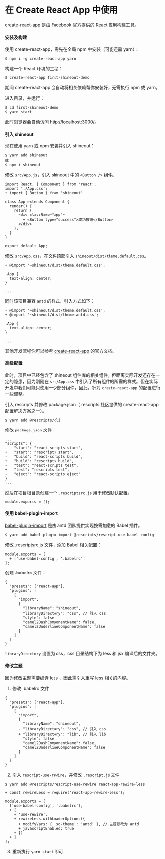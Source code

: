 # 在 Create React App 中使用

create-react-app 是由 Facebook 官方提供的 React 应用构建工具。

#### 安装及构建

使用 create-react-app，需先在全局 npm 中安装（可能还需 yarn）：

```
$ npm i -g create-react-app yarn
```

构建一个 React 环境的工程：

```
$ create-react-app first-shineout-demo
```

期间 create-react-app 会自动将相关依赖帮你安装好，无需执行 npm 或 yarn。

进入目录，并运行：
```
$ cd first-shineout-demo
$ yarn start
```

此时浏览器会自动访问 http://localhost:3000/。


#### 引入 shineout

现在使用 yarn 或 npm 安装并引入 shineout：

```
$ yarn add shineout
或
$ npm i shineout
```

修改 `src/App.js`，引入 shineout 中的 `<Button />` 组件。

```
import React, { Component } from 'react';
import './App.css';
+ import { Button } from 'shineout'

class App extends Component {
  render() {
    return (
      <div className="App">
        + <Button type="success">成功按钮</Button>
      </div>
    );
  }
}

export default App;
```

修改 `src/App.css`，在文件顶部引入 `shineout/dist/theme.default.css`。

```
+ @import '~shineout/dist/theme.default.css';

.App {
  text-align: center;
}

...
```

同时该项目兼容 `antd` 的样式，引入方式如下：

```
- @import '~shineout/dist/theme.default.css';
+ @import '~shineout/dist/theme.antd.css';

.App {
  text-align: center;
}

...
```

其他开发流程你可以参考 [create-react-app](https://facebook.github.io/create-react-app/) 的官方文档。

#### 高级配置

此时，项目中已经包含了 shineout 组件库的相关组件，但距离实际开发还存在一定的隐患，因为刚刚在 `src/App.css` 中引入了所有组件的所需的样式。但在实际开发中我们可能只使用一少部分组件，因此，针对 `create-react-app` 的配置进行一些调整。

引入 rescripts 并修改 package.json（ rescripts 社区提供的 create-react-app 配置解决方案之一）。

```
$ yarn add @rescripts/cli
```

修改 `package.json` 文件：

```
...
"scripts": {
-   "start": "react-scripts start",
+   "start": "rescripts start",
-   "build": "react-scripts build",
+   "build": "rescripts build",
-   "test": "react-scripts test",
+   "test": "rescripts test",
-   "eject": "react-scripts eject"
}
...
```

然后在项目根目录创建一个 `.rescriptsrc.js` 用于修改默认配置。

```
module.exports = [];
```

#### 使用 babel-plugin-import

[babel-plugin-import](https://github.com/ant-design/babel-plugin-import) 是由 antd 团队提供实现按需加载的 Babel 插件。

```
$ yarn add babel-plugin-import @rescripts/rescript-use-babel-config
```

修改 .rescriptsrc.js 文件，添加 Babel 相关配置：

```
module.exports = [
  + ['use-babel-config', '.babelrc']
];
```

创建 .babelrc 文件：

```
{
  "presets": ["react-app"],
  "plugins": [
    [
      "import", 
      { 
        "libraryName": "shineout", 
        "libraryDirectory": "css", // 引入 css 
        "style": false,
        "camel2DashComponentName": false,
        "camel2UnderlineComponentName": false
      }
    ]
  ]
}
```

`libraryDirectory` 设置为 css，css 目录结构下为 less 和 jsx 编译后的文件夹。

#### 修改主题

因为修改主题需要编译 less ，因此需引入重写 less 相关的内容。

1. 修改 .babelrc 文件

```
{
  "presets": ["react-app"],
  "plugins": [
    [
      "import", 
      { 
        "libraryName": "shineout", 
      - "libraryDirectory": "css", // 引入 css 
      + "libraryDirectory": "lib", // 引入 lib 
        "style": false,
        "camel2DashComponentName": false,
        "camel2UnderlineComponentName": false
      }
    ]
  ]
}
```
2. 引入 `rescript-use-rewire`，并修改 `.rescript.js` 文件
   
```
$ yarn add @rescripts/rescript-use-rewire react-app-rewire-less
```

```
+ const rewireLess = require('react-app-rewire-less');

module.exports = [
  ['use-babel-config', '.babelrc'],
  + [ 
    + 'use-rewire',
    + rewireLess.withLoaderOptions({ 
      + modifyVars: { 'so-theme': 'antd' }, // 主题修改为 antd
      + javascriptEnabled: true
    + })
  + ]
];
```

3. 重新执行 `yarn start` 即可